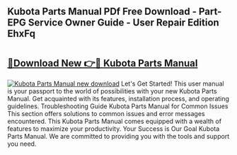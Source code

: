 ## Kubota Parts Manual PDf Free Download - Part-EPG Service Owner Guide - User Repair Edition EhxFq

# <h2><a href="http://bc93890.oget.top/?id=Kubota+Parts+Manual">🔗Download New 👉🔴 Kubota Parts Manual</a></h2>

[![Kubota Parts Manual new download](https://i.imgur.com/5g1atiW.png)](http://bc93890.oget.top/?id=Kubota+Parts+Manual)
Let's Get Started! This user manual is your passport to the world of possibilities with your new Kubota Parts Manual. Get acquainted with its features, installation process, and operating guidelines. Troubleshooting Guide Kubota Parts Manual for Common Issues This section offers solutions to common issues and error messages encountered. This Kubota Parts Manual comes equipped with a wealth of features to maximize your productivity. Your Success is Our Goal Kubota Parts Manual. We are committed to providing you with the tools and support you need.
